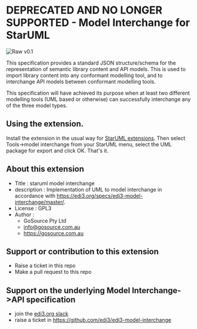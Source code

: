 # DEPRECATED AND NO LONGER SUPPORTED - Model Interchange for StarUML

![Raw](https://rfc.unprotocols.org/spec:2/COSS/raw.svg) v0.1

This specification provides a standard JSON structure/schema for the representation of semantic library content and API models. This is used to import library content into any conformant modelling tool, and to interchange API models between conformant modelling tools.

This specification will have achieved its purpose when at least two different modelling tools (UML based or otherwise) can successfully interchange any of the three model types.

## Using the extension.

Install the extension in the usual way for [StarUML extensions](https://docs.staruml.io/user-guide/managing-extensions#install-extension).  Then select Tools->model interchange from your StarUML menu, select the UML package for export and click OK.  That's it.

## About this extension

* Title : staruml model interchange
* description : Implementation of UML to model interchange in accordance with https://edi3.org/specs/edi3-model-interchange/master/.  
* License : GPL3
* Author : 
   * GoSource Pty Ltd
   * info@gosource.com.au
   * https://gosource.com.au

## Support or contribution to this extension

* Raise a ticket in this repo
* Make a pull request to this repo

## Support on the underlying Model Interchange->API specification

* join the [edi3.org slack](https://edi3.org/community/)
* raise a ticket in https://github.com/edi3/edi3-model-interchange

